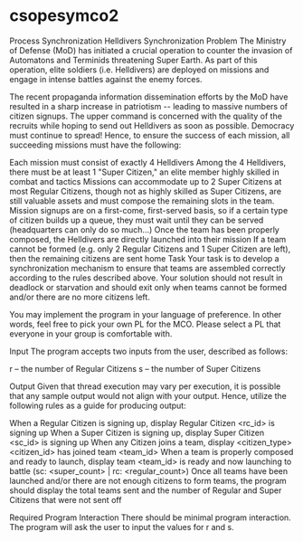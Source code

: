 # csopesymco2
Process Synchronization
Helldivers Synchronization Problem
The Ministry of Defense (MoD) has initiated a crucial operation to counter the invasion of Automatons and Terminids threatening Super Earth. As part of this operation, elite soldiers (i.e. Helldivers) are deployed on missions and engage in intense battles against the enemy forces.

The recent propaganda information dissemination efforts by the MoD have resulted in a sharp increase in patriotism -- leading to massive numbers of citizen signups. The upper command is concerned with the quality of the recruits while hoping to send out Helldivers as soon as possible. Democracy must continue to spread! Hence, to ensure the success of each mission, all succeeding missions must have the following:

Each mission must consist of exactly 4 Helldivers
Among the 4 Helldivers, there must be at least 1 "Super Citizen," an elite member highly skilled in combat and tactics
Missions can accommodate up to 2 Super Citizens at most
Regular Citizens, though not as highly skilled as Super Citizens, are still valuable assets and must compose the remaining slots in the team.
Mission signups are on a first-come, first-served basis, so if a certain type of citizen builds up a queue, they must wait until they can be served (headquarters can only do so much...)
Once the team has been properly composed, the Helldivers are directly launched into their mission
If a team cannot be formed (e.g. only 2 Regular Citizens and 1 Super Citizen are left), then the remaining citizens are sent home
Task
Your task is to develop a synchronization mechanism to ensure that teams are assembled correctly according to the rules described above. Your solution should not result in deadlock or starvation and should exit only when teams cannot be formed and/or there are no more citizens left.

You may implement the program in your language of preference. In other words, feel free to pick your own PL for the MCO. Please select a PL that everyone in your group is comfortable with.

Input
The program accepts two inputs from the user, described as follows:

r – the number of Regular Citizens
s – the number of Super Citizens

Output
Given that thread execution may vary per execution, it is possible that any sample output would not align with your output. Hence, utilize the following rules as a guide for producing output:

When a Regular Citizen is signing up, display Regular Citizen <rc_id> is signing up
When a Super Citizen is signing up, display Super Citizen <sc_id> is signing up
When any Citizen joins a team, display <citizen_type> <citizen_id> has joined team <team_id>
When a team is properly composed and ready to launch, display team <team_id> is ready and now launching to battle (sc: <super_count> | rc: <regular_count>)
Once all teams have been launched and/or there are not enough citizens to form teams, the program should display the total teams sent and the number of Regular and Super Citizens that were not sent off

Required Program Interaction
There should be minimal program interaction. The program will ask the user to input the values for r and s.